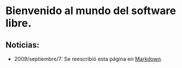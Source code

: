 # Bienvenido al mundo del software libre.

## Noticias:

* 2009/septiembre/7: Se reescribió esta página en [Markdown][].

  [Markdown]: http://daringfireball.net/projects/markdown/
